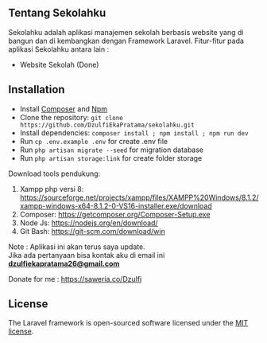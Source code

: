 ## Tentang Sekolahku

Sekolahku adalah aplikasi manajemen sekolah berbasis website yang di bangun dan di kembangkan dengan Framework Laravel. Fitur-fitur pada aplikasi Sekolahku antara lain :

- Website Sekolah (Done)

## Installation

* Install [Composer](https://getcomposer.org/download) and [Npm](https://nodejs.org/en/download)
* Clone the repository: `git clone https://github.com/DzulfiEkaPratama/sekolahku.git`
* Install dependencies: `composer install ; npm install ; npm run dev`
* Run `cp .env.example .env` for create .env file
* Run `php artisan migrate --seed` for migration database
* Run `php artisan storage:link` for create folder storage

Download tools pendukung:
1. Xampp php versi 8: https://sourceforge.net/projects/xampp/files/XAMPP%20Windows/8.1.2/xampp-windows-x64-8.1.2-0-VS16-installer.exe/download
2. Composer: https://getcomposer.org/Composer-Setup.exe
3. Node Js: https://nodejs.org/en/download/
4. Git Bash: https://git-scm.com/download/win

Note : Aplikasi ini akan terus saya update.<br>
Jika ada pertanyaan bisa kontak aku di email ini <b>dzulfiekapratama26@gmail.com</b>
</p>

Donate for me : 
https://saweria.co/Dzulfi

## License

The Laravel framework is open-sourced software licensed under the [MIT license](https://opensource.org/licenses/MIT).
